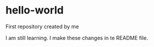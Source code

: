 # hello-world
First repository created by me

I am still learning. I make these changes in te README file.
